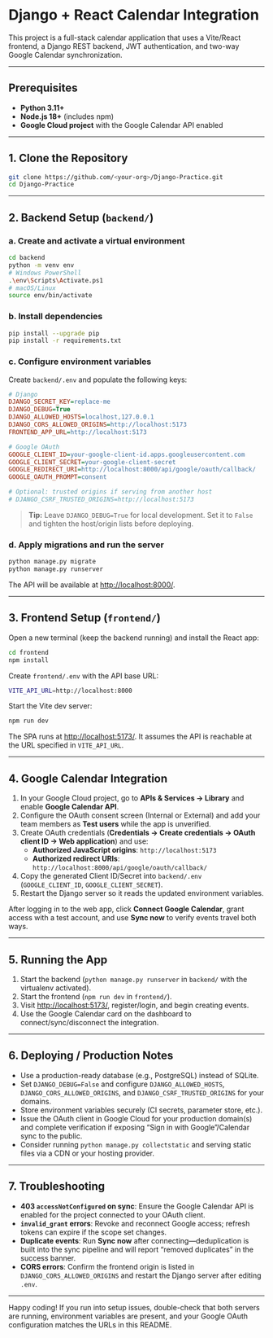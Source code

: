 # Django + React Calendar Integration

This project is a full-stack calendar application that uses a Vite/React frontend, a Django REST backend, JWT authentication, and two-way Google Calendar synchronization.

---

## Prerequisites

- **Python 3.11+**
- **Node.js 18+** (includes npm)
- **Google Cloud project** with the Google Calendar API enabled

---

## 1. Clone the Repository

```bash
git clone https://github.com/<your-org>/Django-Practice.git
cd Django-Practice
```

---

## 2. Backend Setup (`backend/`)

### a. Create and activate a virtual environment

```bash
cd backend
python -m venv env
# Windows PowerShell
.\env\Scripts\Activate.ps1
# macOS/Linux
source env/bin/activate
```

### b. Install dependencies

```bash
pip install --upgrade pip
pip install -r requirements.txt
```

### c. Configure environment variables

Create `backend/.env` and populate the following keys:

```ini
# Django
DJANGO_SECRET_KEY=replace-me
DJANGO_DEBUG=True
DJANGO_ALLOWED_HOSTS=localhost,127.0.0.1
DJANGO_CORS_ALLOWED_ORIGINS=http://localhost:5173
FRONTEND_APP_URL=http://localhost:5173

# Google OAuth
GOOGLE_CLIENT_ID=your-google-client-id.apps.googleusercontent.com
GOOGLE_CLIENT_SECRET=your-google-client-secret
GOOGLE_REDIRECT_URI=http://localhost:8000/api/google/oauth/callback/
GOOGLE_OAUTH_PROMPT=consent

# Optional: trusted origins if serving from another host
# DJANGO_CSRF_TRUSTED_ORIGINS=http://localhost:5173
```

> **Tip:** Leave `DJANGO_DEBUG=True` for local development. Set it to `False` and tighten the host/origin lists before deploying.

### d. Apply migrations and run the server

```bash
python manage.py migrate
python manage.py runserver
```

The API will be available at <http://localhost:8000/>.

---

## 3. Frontend Setup (`frontend/`)

Open a new terminal (keep the backend running) and install the React app:

```bash
cd frontend
npm install
```

Create `frontend/.env` with the API base URL:

```bash
VITE_API_URL=http://localhost:8000
```

Start the Vite dev server:

```bash
npm run dev
```

The SPA runs at <http://localhost:5173/>. It assumes the API is reachable at the URL specified in `VITE_API_URL`.

---

## 4. Google Calendar Integration

1. In your Google Cloud project, go to **APIs & Services → Library** and enable **Google Calendar API**.
2. Configure the OAuth consent screen (Internal or External) and add your team members as **Test users** while the app is unverified.
3. Create OAuth credentials (**Credentials → Create credentials → OAuth client ID → Web application**) and use:
   - **Authorized JavaScript origins**: `http://localhost:5173`
   - **Authorized redirect URIs**: `http://localhost:8000/api/google/oauth/callback/`
4. Copy the generated Client ID/Secret into `backend/.env` (`GOOGLE_CLIENT_ID`, `GOOGLE_CLIENT_SECRET`).
5. Restart the Django server so it reads the updated environment variables.

After logging in to the web app, click **Connect Google Calendar**, grant access with a test account, and use **Sync now** to verify events travel both ways.

---

## 5. Running the App

1. Start the backend (`python manage.py runserver` in `backend/` with the virtualenv activated).
2. Start the frontend (`npm run dev` in `frontend/`).
3. Visit <http://localhost:5173/>, register/login, and begin creating events.
4. Use the Google Calendar card on the dashboard to connect/sync/disconnect the integration.

---

## 6. Deploying / Production Notes

- Use a production-ready database (e.g., PostgreSQL) instead of SQLite.
- Set `DJANGO_DEBUG=False` and configure `DJANGO_ALLOWED_HOSTS`, `DJANGO_CORS_ALLOWED_ORIGINS`, and `DJANGO_CSRF_TRUSTED_ORIGINS` for your domains.
- Store environment variables securely (CI secrets, parameter store, etc.).
- Issue the OAuth client in Google Cloud for your production domain(s) and complete verification if exposing “Sign in with Google”/Calendar sync to the public.
- Consider running `python manage.py collectstatic` and serving static files via a CDN or your hosting provider.

---

## 7. Troubleshooting

- **403 `accessNotConfigured` on sync**: Ensure the Google Calendar API is enabled for the project connected to your OAuth client.
- **`invalid_grant` errors**: Revoke and reconnect Google access; refresh tokens can expire if the scope set changes.
- **Duplicate events**: Run **Sync now** after connecting—deduplication is built into the sync pipeline and will report “removed duplicates” in the success banner.
- **CORS errors**: Confirm the frontend origin is listed in `DJANGO_CORS_ALLOWED_ORIGINS` and restart the Django server after editing `.env`.

---

Happy coding! If you run into setup issues, double-check that both servers are running, environment variables are present, and your Google OAuth configuration matches the URLs in this README.
